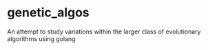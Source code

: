 # genetic_algos
An attempt to study variations within the larger class of evolutionary algorithms using golang
